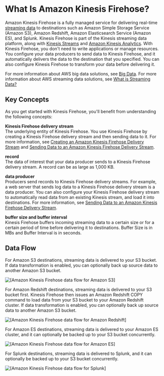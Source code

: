 # What Is Amazon Kinesis Firehose?<a name="what-is-this-service"></a>

Amazon Kinesis Firehose is a fully managed service for delivering real\-time [streaming data](http://aws.amazon.com/streaming-data/) to destinations such as Amazon Simple Storage Service \(Amazon S3\), Amazon Redshift, Amazon Elasticsearch Service \(Amazon ES\), and Splunk\. Kinesis Firehose is part of the Kinesis streaming data platform, along with [Kinesis Streams](http://docs.aws.amazon.com/kinesis/latest/dev/) and [Amazon Kinesis Analytics](http://docs.aws.amazon.com/kinesisanalytics/latest/dev/)\. With Kinesis Firehose, you don't need to write applications or manage resources\. You configure your data producers to send data to Kinesis Firehose, and it automatically delivers the data to the destination that you specified\. You can also configure Kinesis Firehose to transform your data before delivering it\.

For more information about AWS big data solutions, see [Big Data](http://aws.amazon.com/big-data/)\. For more information about AWS streaming data solutions, see [What is Streaming Data?](http://aws.amazon.com/streaming-data/)

## Key Concepts<a name="key-concepts"></a>

As you get started with Kinesis Firehose, you'll benefit from understanding the following concepts:

**Kinesis Firehose delivery stream**  
The underlying entity of Kinesis Firehose\. You use Kinesis Firehose by creating a Kinesis Firehose delivery stream and then sending data to it\. For more information, see [Creating an Amazon Kinesis Firehose Delivery Stream](basic-create.md) and [Sending Data to an Amazon Kinesis Firehose Delivery Stream](basic-write.md)\.

**record**  
The data of interest that your data producer sends to a Kinesis Firehose delivery stream\. A record can be as large as 1,000 KB\.

**data producer**  
Producers send records to Kinesis Firehose delivery streams\. For example, a web server that sends log data to a Kinesis Firehose delivery stream is a data producer\. You can also configure your Kinesis Firehose delivery stream to automatically read data from an existing Kinesis stream, and load it into destinations\. For more information, see [Sending Data to an Amazon Kinesis Firehose Delivery Stream](basic-write.md)\.

**buffer size and buffer interval**  
Kinesis Firehose buffers incoming streaming data to a certain size or for a certain period of time before delivering it to destinations\. Buffer Size is in MBs and Buffer Interval is in seconds\.

## Data Flow<a name="data-flow-diagrams"></a>

For Amazon S3 destinations, streaming data is delivered to your S3 bucket\. If data transformation is enabled, you can optionally back up source data to another Amazon S3 bucket\.

![\[Amazon Kinesis Firehose data flow for Amazon S3\]](http://docs.aws.amazon.com/firehose/latest/dev/images/fh-flow-s3.png)

For Amazon Redshift destinations, streaming data is delivered to your S3 bucket first\. Kinesis Firehose then issues an Amazon Redshift COPY command to load data from your S3 bucket to your Amazon Redshift cluster\. If data transformation is enabled, you can optionally back up source data to another Amazon S3 bucket\.

![\[Amazon Kinesis Firehose data flow for Amazon Redshift\]](http://docs.aws.amazon.com/firehose/latest/dev/images/fh-flow-rs.png)

For Amazon ES destinations, streaming data is delivered to your Amazon ES cluster, and it can optionally be backed up to your S3 bucket concurrently\.

![\[Amazon Kinesis Firehose data flow for Amazon ES\]](http://docs.aws.amazon.com/firehose/latest/dev/images/fh-flow-es.png)

For Splunk destinations, streaming data is delivered to Splunk, and it can optionally be backed up to your S3 bucket concurrently\. 

![\[Amazon Kinesis Firehose data flow for Splunk\]](http://docs.aws.amazon.com/firehose/latest/dev/images/fh-flow-splunk.png)